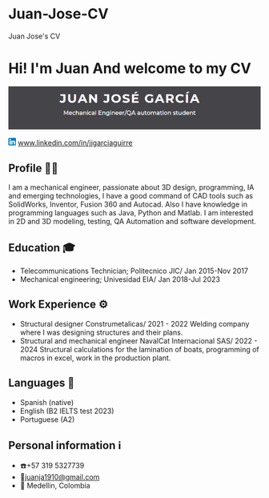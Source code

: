 
# Juan-Jose-CV
Juan Jose's CV
# Hi! I'm Juan And welcome to my CV
![Banner](./images/Banner.png)

<img src="./images/image.png" alt="Mi Imagen" width="15" height="15"/>  www.linkedin.com/in/jjgarciaguirre



## Profile   🙎🏻
I am a mechanical engineer, passionate about 3D design, programming, IA and emerging technologies, I have a good command of CAD tools such as SolidWorks, Inventor, Fusion 360 and Autocad. Also I have knowledge in programming languages such as Java, Python and Matlab. I am interested in  2D and 3D modeling, testing, QA Automation and software development.

## Education   🎓
- Telecommunications Technician; Politecnico JIC/ Jan 2015-Nov 2017
- Mechanical engineering; Univesidad EIA/ Jan 2018-Jul 2023

## Work Experience   ⚙️
- Structural designer Construmetalicas/ 2021 - 2022
  Welding company where I was designing structures and their plans.
- Structural and mechanical engineer  NavalCat Internacional SAS/ 2022 - 2024
  Structural calculations for the lamination of boats, programming of macros in excel, work in the production plant.

## Languages   💬
- Spanish (native)
- English (B2 IELTS test 2023)
- Portuguese (A2)

## Personal information   ℹ️
- :phone:+57 319 5327739
- :email:juanja1910@gmail.com
- :round_pushpin: Medellin, Colombia

